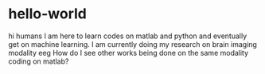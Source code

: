 # hello-world
hi humans I am here to learn codes on matlab and python and eventually get on machine learning.
I am currently doing my research on brain imaging
modality eeg
How do I see other works being done on the same modality coding on matlab?
